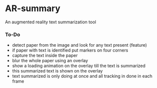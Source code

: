 # AR-summary
An augmented reality text summarization tool


### To-Do
* detect paper from the image and look for any text present (feature)
* if paper with text is identified put  markers on four  corners
* capture the text inside the paper  
* blur the whole paper using an overlay
* show a loading animation on the overlay till the text is summarized
* this summarized text is shown on the overlay
* text summarized is only doing at once and  all tracking in done in each frame

